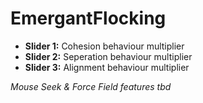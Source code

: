 # EmergantFlocking

* **Slider 1:** Cohesion behaviour multiplier
* **Slider 2:** Seperation behaviour multiplier
* **Slider 3:** Alignment behaviour multiplier

*Mouse Seek & Force Field features tbd*
